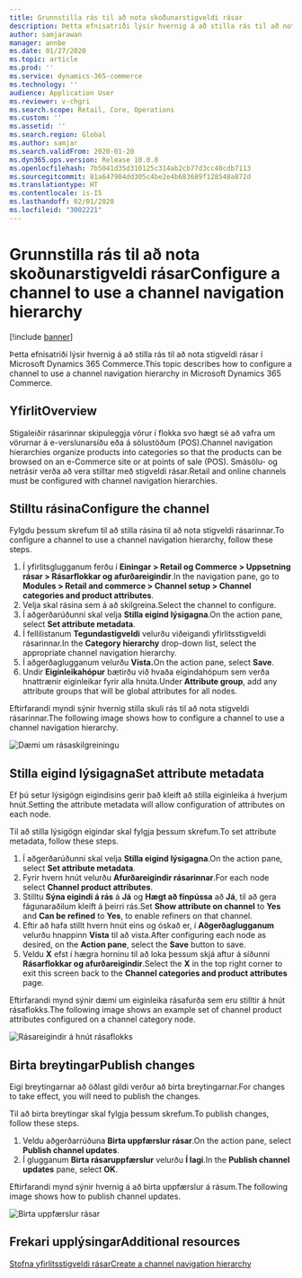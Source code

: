 ```yaml
---
title: Grunnstilla rás til að nota skoðunarstigveldi rásar
description: Þetta efnisatriði lýsir hvernig á að stilla rás til að nota stigveldi rásar í Microsoft Dynamics 365 Commerce.
author: samjarawan
manager: annbe
ms.date: 01/27/2020
ms.topic: article
ms.prod: ''
ms.service: dynamics-365-commerce
ms.technology: ''
audience: Application User
ms.reviewer: v-chgri
ms.search.scope: Retail, Core, Operations
ms.custom: ''
ms.assetid: ''
ms.search.region: Global
ms.author: samjar
ms.search.validFrom: 2020-01-20
ms.dyn365.ops.version: Release 10.0.8
ms.openlocfilehash: 7b5041d35d310125c314ab2cb77d3cc40cdb7113
ms.sourcegitcommit: 81a647904dd305c4be2e4b683689f128548a872d
ms.translationtype: HT
ms.contentlocale: is-IS
ms.lasthandoff: 02/01/2020
ms.locfileid: "3002221"
---
```

# <a name="configure-a-channel-to-use-a-channel-navigation-hierarchy"></a><span data-ttu-id="bb322-103">Grunnstilla rás til að nota skoðunarstigveldi rásar</span><span class="sxs-lookup"><span data-stu-id="bb322-103">Configure a channel to use a channel navigation hierarchy</span></span>


[!include [banner](includes/banner.md)]

<span data-ttu-id="bb322-104">Þetta efnisatriði lýsir hvernig á að stilla rás til að nota stigveldi rásar í Microsoft Dynamics 365 Commerce.</span><span class="sxs-lookup"><span data-stu-id="bb322-104">This topic describes how to configure a channel to use a channel navigation hierarchy in Microsoft Dynamics 365 Commerce.</span></span>

## <a name="overview"></a><span data-ttu-id="bb322-105">Yfirlit</span><span class="sxs-lookup"><span data-stu-id="bb322-105">Overview</span></span>

<span data-ttu-id="bb322-106">Stigaleiðir rásarinnar skipuleggja vörur í flokka svo hægt sé að vafra um vörurnar á e-verslunarsíðu eða á sölustöðum (POS).</span><span class="sxs-lookup"><span data-stu-id="bb322-106">Channel navigation hierarchies organize products into categories so that the products can be browsed on an e-Commerce site or at points of sale (POS).</span></span> <span data-ttu-id="bb322-107">Smásölu- og netrásir verða að vera stilltar með stigveldi rásar.</span><span class="sxs-lookup"><span data-stu-id="bb322-107">Retail and online channels must be configured with channel navigation hierarchies.</span></span>

## <a name="configure-the-channel"></a><span data-ttu-id="bb322-108">Stilltu rásina</span><span class="sxs-lookup"><span data-stu-id="bb322-108">Configure the channel</span></span>

<span data-ttu-id="bb322-109">Fylgdu þessum skrefum til að stilla rásina til að nota stigveldi rásarinnar.</span><span class="sxs-lookup"><span data-stu-id="bb322-109">To configure a channel to use a channel navigation hierarchy, follow these steps.</span></span>

1. <span data-ttu-id="bb322-110">Í yfirlitsglugganum ferðu í **Einingar \> Retail og Commerce \> Uppsetning rásar \> Rásarflokkar og afurðareigindir**.</span><span class="sxs-lookup"><span data-stu-id="bb322-110">In the navigation pane, go to **Modules \> Retail and commerce \> Channel setup \> Channel categories and product attributes**.</span></span>
1. <span data-ttu-id="bb322-111">Velja skal rásina sem á að skilgreina.</span><span class="sxs-lookup"><span data-stu-id="bb322-111">Select the channel to configure.</span></span>
1. <span data-ttu-id="bb322-112">Í aðgerðarúðunni skal velja **Stilla eigind lýsigagna**.</span><span class="sxs-lookup"><span data-stu-id="bb322-112">On the action pane, select **Set attribute metadata**.</span></span>
1. <span data-ttu-id="bb322-113">Í fellilistanum **Tegundastigveldi** velurðu viðeigandi yfirlitsstigveldi rásarinnar.</span><span class="sxs-lookup"><span data-stu-id="bb322-113">In the **Category hierarchy** drop-down list, select the appropriate channel navigation hierarchy.</span></span>
1. <span data-ttu-id="bb322-114">Í aðgerðaglugganum velurðu **Vista.**</span><span class="sxs-lookup"><span data-stu-id="bb322-114">On the action pane, select **Save**.</span></span>
1. <span data-ttu-id="bb322-115">Undir **Eiginleikahópur** bætirðu við hvaða eigindahópum sem verða hnattrænir eiginleikar fyrir alla hnúta.</span><span class="sxs-lookup"><span data-stu-id="bb322-115">Under **Attribute group**, add any attribute groups that will be global attributes for all nodes.</span></span>

<span data-ttu-id="bb322-116">Eftirfarandi myndi sýnir hvernig stilla skuli rás til að nota stigveldi rásarinnar.</span><span class="sxs-lookup"><span data-stu-id="bb322-116">The following image shows how to configure a channel to use a channel navigation hierarchy.</span></span>

![Dæmi um rásaskilgreiningu](media/configure-channel-hierarchy-1.png)

## <a name="set-attribute-metadata"></a><span data-ttu-id="bb322-118">Stilla eigind lýsigagna</span><span class="sxs-lookup"><span data-stu-id="bb322-118">Set attribute metadata</span></span>

<span data-ttu-id="bb322-119">Ef þú setur lýsigögn eigindisins gerir það kleift að stilla eiginleika á hverjum hnút.</span><span class="sxs-lookup"><span data-stu-id="bb322-119">Setting the attribute metadata will allow configuration of attributes on each node.</span></span>

<span data-ttu-id="bb322-120">Til að stilla lýsigögn eigindar skal fylgja þessum skrefum.</span><span class="sxs-lookup"><span data-stu-id="bb322-120">To set attribute metadata, follow these steps.</span></span>

1. <span data-ttu-id="bb322-121">Í aðgerðarúðunni skal velja **Stilla eigind lýsigagna**.</span><span class="sxs-lookup"><span data-stu-id="bb322-121">On the action pane, select **Set attribute metadata**.</span></span>
1. <span data-ttu-id="bb322-122">Fyrir hvern hnút velurðu **Afurðareigindir rásarinnar**.</span><span class="sxs-lookup"><span data-stu-id="bb322-122">For each node select **Channel product attributes**.</span></span>
1. <span data-ttu-id="bb322-123">Stilltu **Sýna eigindi á rás** á **Já** og **Hægt að fínpússa** að **Já**, til að gera fágunaraðilum kleift á þeirri rás.</span><span class="sxs-lookup"><span data-stu-id="bb322-123">Set **Show attribute on channel** to **Yes** and **Can be refined** to **Yes**, to enable refiners on that channel.</span></span>
1. <span data-ttu-id="bb322-124">Eftir að hafa stillt hvern hnút eins og óskað er, í **Aðgerðaglugganum** velurðu hnappinn **Vista** til að vista.</span><span class="sxs-lookup"><span data-stu-id="bb322-124">After configuring each node as desired, on the **Action pane**, select the **Save** button to save.</span></span>
1. <span data-ttu-id="bb322-125">Veldu **X** efst í hægra horninu til að loka þessum skjá aftur á síðunni **Rásarflokkar og afurðareigindir**.</span><span class="sxs-lookup"><span data-stu-id="bb322-125">Select the **X** in the top right corner to exit this screen back to the **Channel categories and product attributes** page.</span></span>

<span data-ttu-id="bb322-126">Eftirfarandi mynd sýnir dæmi um eiginleika rásafurða sem eru stilltir á hnút rásaflokks.</span><span class="sxs-lookup"><span data-stu-id="bb322-126">The following image shows an example set of channel product attributes configured on a channel category node.</span></span>

![Rásareigindir á hnút rásaflokks](media/configure-channel-hierarchy-2.png)

## <a name="publish-changes"></a><span data-ttu-id="bb322-128">Birta breytingar</span><span class="sxs-lookup"><span data-stu-id="bb322-128">Publish changes</span></span>

<span data-ttu-id="bb322-129">Eigi breytingarnar að öðlast gildi verður að birta breytingarnar.</span><span class="sxs-lookup"><span data-stu-id="bb322-129">For changes to take effect, you will need to publish the changes.</span></span>

<span data-ttu-id="bb322-130">Til að birta breytingar skal fylgja þessum skrefum.</span><span class="sxs-lookup"><span data-stu-id="bb322-130">To publish changes, follow these steps.</span></span>

1. <span data-ttu-id="bb322-131">Veldu aðgerðarrúðuna **Birta uppfærslur rásar**.</span><span class="sxs-lookup"><span data-stu-id="bb322-131">On the action pane, select **Publish channel updates**.</span></span>
1. <span data-ttu-id="bb322-132">Í glugganum **Birta rásaruppfærslur** velurðu **Í lagi**.</span><span class="sxs-lookup"><span data-stu-id="bb322-132">In the **Publish channel updates** pane, select **OK**.</span></span>

<span data-ttu-id="bb322-133">Eftirfarandi mynd sýnir hvernig á að birta uppfærslur á rásum.</span><span class="sxs-lookup"><span data-stu-id="bb322-133">The following image shows how to publish channel updates.</span></span>

![Birta uppfærslur rásar](media/configure-channel-hierarchy-3.png)

## <a name="additional-resources"></a><span data-ttu-id="bb322-135">Frekari upplýsingar</span><span class="sxs-lookup"><span data-stu-id="bb322-135">Additional resources</span></span>

[<span data-ttu-id="bb322-136">Stofna yfirlitsstigveldi rásar</span><span class="sxs-lookup"><span data-stu-id="bb322-136">Create a channel navigation hierarchy</span></span>](create-channel-hierarchy.md)


